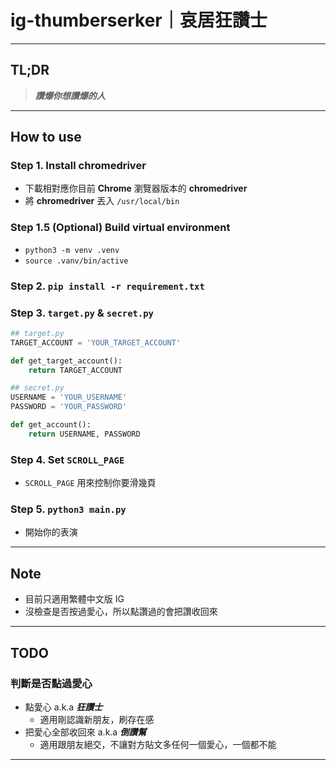 # ig-thumberserker｜哀居狂讚士
---
## TL;DR
> ***讚爆你想讚爆的人***

---
## How to use
### Step 1. Install chromedriver
- 下載相對應你目前 **Chrome** 瀏覽器版本的 **chromedriver**
- 將 **chromedriver** 丟入 `/usr/local/bin`

### Step 1.5 (Optional) Build virtual environment
- `python3 -m venv .venv`
- `source .vanv/bin/active`
  
### Step 2. `pip install -r requirement.txt`

### Step 3. `target.py` & `secret.py`
```python
## target.py
TARGET_ACCOUNT = 'YOUR_TARGET_ACCOUNT'

def get_target_account():
    return TARGET_ACCOUNT
```

```python
## secret.py
USERNAME = 'YOUR_USERNAME'
PASSWORD = 'YOUR_PASSWORD'

def get_account():
    return USERNAME, PASSWORD
```

### Step 4. Set `SCROLL_PAGE`
- `SCROLL_PAGE` 用來控制你要滑幾頁

### Step 5. `python3 main.py`
- 開始你的表演

---
## Note
- 目前只適用繁體中文版 IG
- 沒檢查是否按過愛心，所以點讚過的會把讚收回來

---
## TODO

### 判斷是否點過愛心
- 點愛心 a.k.a ***狂讚士***
  - 適用剛認識新朋友，刷存在感
- 把愛心全部收回來 a.k.a ***倒讚幫***
  - 適用跟朋友絕交，不讓對方貼文多任何一個愛心，一個都不能

---